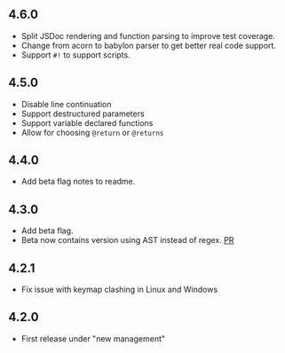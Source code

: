 ## 4.6.0
- Split JSDoc rendering and function parsing to improve test coverage.
- Change from acorn to babylon parser to get better real code support.
- Support `#!` to support scripts.

## 4.5.0
- Disable line continuation
- Support destructured parameters
- Support variable declared functions
- Allow for choosing `@return` or `@returns`

## 4.4.0
- Add beta flag notes to readme.

## 4.3.0
- Add beta flag.
- Beta now contains version using AST instead of regex. [PR](https://github.com/tgandrews/atom-easy-jsdoc/pull/12)

## 4.2.1
- Fix issue with keymap clashing in Linux and Windows

## 4.2.0
- First release under "new management"
